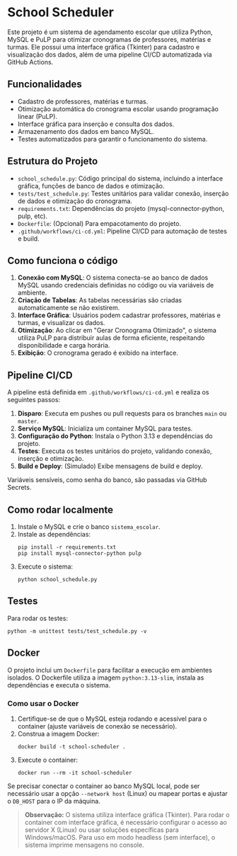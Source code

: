 
# School Scheduler

Este projeto é um sistema de agendamento escolar que utiliza Python, MySQL e PuLP para otimizar cronogramas de professores, matérias e turmas. Ele possui uma interface gráfica (Tkinter) para cadastro e visualização dos dados, além de uma pipeline CI/CD automatizada via GitHub Actions.

## Funcionalidades

- Cadastro de professores, matérias e turmas.
- Otimização automática do cronograma escolar usando programação linear (PuLP).
- Interface gráfica para inserção e consulta dos dados.
- Armazenamento dos dados em banco MySQL.
- Testes automatizados para garantir o funcionamento do sistema.

## Estrutura do Projeto

- `school_schedule.py`: Código principal do sistema, incluindo a interface gráfica, funções de banco de dados e otimização.
- `tests/test_schedule.py`: Testes unitários para validar conexão, inserção de dados e otimização do cronograma.
- `requirements.txt`: Dependências do projeto (mysql-connector-python, pulp, etc).
- `Dockerfile`: (Opcional) Para empacotamento do projeto.
- `.github/workflows/ci-cd.yml`: Pipeline CI/CD para automação de testes e build.

## Como funciona o código

1. **Conexão com MySQL**: O sistema conecta-se ao banco de dados MySQL usando credenciais definidas no código ou via variáveis de ambiente.
2. **Criação de Tabelas**: As tabelas necessárias são criadas automaticamente se não existirem.
3. **Interface Gráfica**: Usuários podem cadastrar professores, matérias e turmas, e visualizar os dados.
4. **Otimização**: Ao clicar em "Gerar Cronograma Otimizado", o sistema utiliza PuLP para distribuir aulas de forma eficiente, respeitando disponibilidade e carga horária.
5. **Exibição**: O cronograma gerado é exibido na interface.

## Pipeline CI/CD

A pipeline está definida em `.github/workflows/ci-cd.yml` e realiza os seguintes passos:

1. **Disparo**: Executa em pushes ou pull requests para os branches `main` ou `master`.
2. **Serviço MySQL**: Inicializa um container MySQL para testes.
3. **Configuração do Python**: Instala o Python 3.13 e dependências do projeto.
4. **Testes**: Executa os testes unitários do projeto, validando conexão, inserção e otimização.
5. **Build e Deploy**: (Simulado) Exibe mensagens de build e deploy.

Variáveis sensíveis, como senha do banco, são passadas via GitHub Secrets.

## Como rodar localmente

1. Instale o MySQL e crie o banco `sistema_escolar`.
2. Instale as dependências:
	```
	pip install -r requirements.txt
	pip install mysql-connector-python pulp
	```
3. Execute o sistema:
	```
	python school_schedule.py
	```

## Testes

Para rodar os testes:
```
python -m unittest tests/test_schedule.py -v
```

## Docker

O projeto inclui um `Dockerfile` para facilitar a execução em ambientes isolados. O Dockerfile utiliza a imagem `python:3.13-slim`, instala as dependências e executa o sistema.

### Como usar o Docker

1. Certifique-se de que o MySQL esteja rodando e acessível para o container (ajuste variáveis de conexão se necessário).
2. Construa a imagem Docker:
	```
	docker build -t school-scheduler .
	```
3. Execute o container:
	```
	docker run --rm -it school-scheduler
	```

Se precisar conectar o container ao banco MySQL local, pode ser necessário usar a opção `--network host` (Linux) ou mapear portas e ajustar o `DB_HOST` para o IP da máquina.

> **Observação:** O sistema utiliza interface gráfica (Tkinter). Para rodar o container com interface gráfica, é necessário configurar o acesso ao servidor X (Linux) ou usar soluções específicas para Windows/macOS. Para uso em modo headless (sem interface), o sistema imprime mensagens no console.